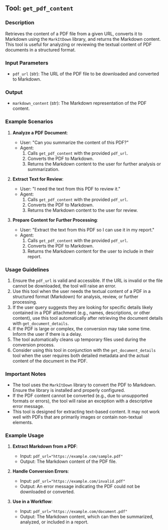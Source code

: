 ## Tool: `get_pdf_content`

### Description
Retrieves the content of a PDF file from a given URL, converts it to Markdown using the `MarkItDown` library, and returns the Markdown content. This tool is useful for analyzing or reviewing the textual content of PDF documents in a structured format.

### Input Parameters
- `pdf_url` (str): The URL of the PDF file to be downloaded and converted to Markdown.

### Output
- `markdown_content` (str): The Markdown representation of the PDF content.

### Example Scenarios
1. **Analyze a PDF Document**:
    - User: "Can you summarize the content of this PDF?"
    - Agent:
        1. Calls `get_pdf_content` with the provided `pdf_url`.
        2. Converts the PDF to Markdown.
        3. Returns the Markdown content to the user for further analysis or summarization.

2. **Extract Text for Review**:
    - User: "I need the text from this PDF to review it."
    - Agent:
        1. Calls `get_pdf_content` with the provided `pdf_url`.
        2. Converts the PDF to Markdown.
        3. Returns the Markdown content to the user for review.

3. **Prepare Content for Further Processing**:
    - User: "Extract the text from this PDF so I can use it in my report."
    - Agent:
        1. Calls `get_pdf_content` with the provided `pdf_url`.
        2. Converts the PDF to Markdown.
        3. Returns the Markdown content for the user to include in their report.

### Usage Guidelines
1. Ensure the `pdf_url` is valid and accessible. If the URL is invalid or the file cannot be downloaded, the tool will raise an error.
2. Use this tool when the user needs the textual content of a PDF in a structured format (Markdown) for analysis, review, or further processing.
3. If the user query suggests they are looking for specific details likely contained in a PDF attachment (e.g., names, descriptions, or other content), use this tool automatically after retrieving the document details with `get_document_details`.
4. If the PDF is large or complex, the conversion may take some time. Inform the user if there is a delay.
5. The tool automatically cleans up temporary files used during the conversion process.
6. Consider using this tool in conjunction with the `get_document_details` tool when the user requires both detailed metadata and the actual content of the document in the PDF.

### Important Notes
- The tool uses the `MarkItDown` library to convert the PDF to Markdown. Ensure the library is installed and properly configured.
- If the PDF content cannot be converted (e.g., due to unsupported formats or errors), the tool will raise an exception with a descriptive error message.
- This tool is designed for extracting text-based content. It may not work well with PDFs that are primarily images or contain non-textual elements.

### Example Usage
1. **Extract Markdown from a PDF**:
    - Input: `pdf_url="https://example.com/sample.pdf"`
    - Output: The Markdown content of the PDF file.

2. **Handle Conversion Errors**:
    - Input: `pdf_url="https://example.com/invalid.pdf"`
    - Output: An error message indicating the PDF could not be downloaded or converted.

3. **Use in a Workflow**:
    - Input: `pdf_url="https://example.com/document.pdf"`
    - Output: The Markdown content, which can then be summarized, analyzed, or included in a report.
